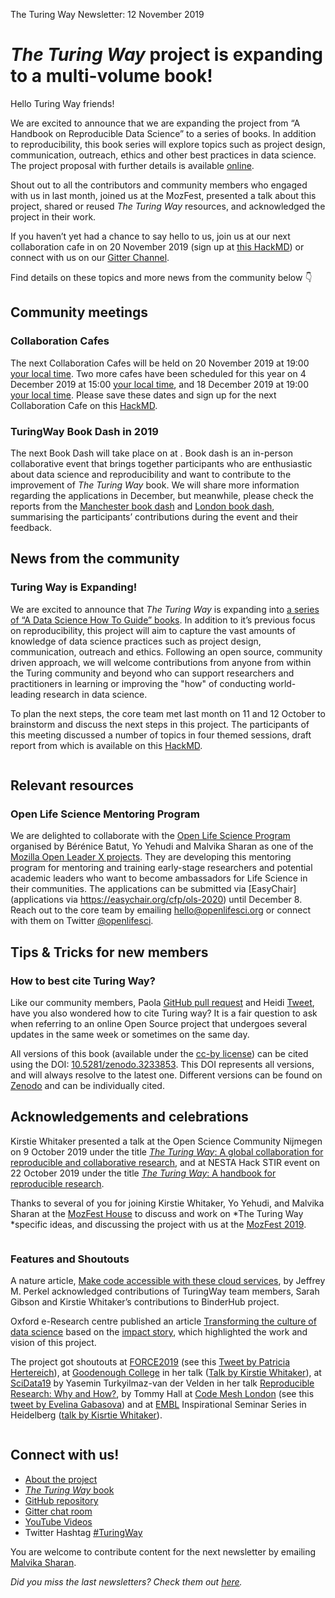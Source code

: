The Turing Way Newsletter: 12 November 2019

# *The Turing Way* project is expanding to a multi-volume book!

Hello Turing Way friends!

We are excited to announce that we are expanding the project from “A Handbook on Reproducible Data Science” to a series of books. In addition to reproducibility, this book series will explore topics such as project design, communication, outreach, ethics and other best practices in data science. The project proposal with further details is available [online](https://github.com/alan-turing-institute/the-turing-way/blob/master/project_management/tps-funding-application-20190429.md).

Shout out to all the contributors and community members who engaged with us in last month, joined us at the MozFest, presented a talk about this project, shared or reused *The Turing Way* resources, and acknowledged the project in their work.

If you haven’t yet had a chance to say hello to us, join us at our next collaboration cafe in on 20 November 2019 (sign up at [this HackMD](https://hackmd.io/@KirstieJane/CollabCafe)) or connect with us on our [Gitter Channel](https://gitter.im/alan-turing-institute/the-turing-way).

Find details on these topics and more news from the community below 👇

## Community meetings

### Collaboration Cafes

The next Collaboration Cafes will be held on 20 November 2019 at 19:00  [your local time](https://arewemeetingyet.com/London/2019-11-20/19:00/TuringWay-CollaborationCafe). Two more cafes have been scheduled for this year on 4 December 2019 at 15:00  [your local time](https://arewemeetingyet.com/London/2019-12-04/15:00/TuringWay-CollaborationCafe), and 18 December 2019 at 19:00 [your local time](https://arewemeetingyet.com/London/2019-11-20/19:00/TuringWay-CollaborationCafe). Please save these dates and sign up for the next Collaboration Cafe on this [HackMD](https://hackmd.io/@KirstieJane/CollabCafe).


### TuringWay Book Dash in 2019

The next Book Dash will take place on <Date> at <Location>. Book dash is an in-person collaborative event that brings together participants who are enthusiastic about data science and reproducibility and want to contribute to the improvement of *The Turing Way* book. We will share more information regarding the applications in December, but meanwhile, please check the reports from the [Manchester book dash](https://github.com/alan-turing-institute/the-turing-way/blob/master/workshops/book-dash/book-dash-mcr-report.md) and [London book dash](https://github.com/alan-turing-institute/the-turing-way/blob/master/workshops/book-dash/book-dash-ldn-report.md), summarising the participants’ contributions during the event and their feedback.

## News from the community

### Turing Way is Expanding!

We are excited to announce that *The Turing Way* is expanding into [a series of “A Data Science How To Guide” books](https://github.com/alan-turing-institute/the-turing-way). In addition to it’s previous focus on reproducibility, this project will aim to capture the vast amounts of knowledge of data science practices such as project design, communication, outreach and ethics. Following an open source, community driven approach, we will welcome contributions from anyone from within the Turing community and beyond  who can support researchers and practitioners in learning or improving the "how" of conducting world-leading research in data science.

To plan the next steps, the core team met last month on 11 and 12 October to brainstorm and discuss the next steps in this project. The participants of this meeting discussed a number of topics in four themed sessions, draft report from which is available on this [HackMD](https://hackmd.io/zVTeKhG2SIiBLam1YtILNg).

![]()

## Relevant resources

### Open Life Science Mentoring Program 

We are delighted to collaborate with the [Open Life Science Program](https://openlifesci.org) organised by Bérénice Batut, Yo Yehudi and Malvika Sharan as one of the [Mozilla Open Leader X projects](https://foundation.mozilla.org/en/opportunity/mozilla-open-leaders/). They are developing this mentoring program for mentoring and training early-stage researchers and potential academic leaders who want to become ambassadors for Life Science in their communities. The applications can be submitted via [EasyChair](applications via https://easychair.org/cfp/ols-2020) until December 8. Reach out to the core team by emailing hello@openlifesci.org or connect with them on Twitter [@openlifesci](https://twitter.com/openlifesci).

## Tips & Tricks for new members

### How to best cite Turing Way?
Like our community members, Paola [GitHub pull request](https://github.com/alan-turing-institute/the-turing-way/issues/648) and Heidi [Tweet](https://twitter.com/HeidiBaya/status/1189116056641658880), have you also wondered how to cite Turing way? It is a fair question to ask when referring to an online Open Source project that undergoes several updates in the same week or sometimes on the same day. 

All versions of this book (available under the [cc-by license]((http://creativecommons.org/licenses/by/4.0/legalcode))) can be cited using the DOI: [10.5281/zenodo.3233853](https://doi.org/10.5281/zenodo.3233853). This DOI represents all versions, and will always resolve to the latest one. Different versions can be found on [Zenodo](https://zenodo.org) and can be individually cited.

## Acknowledgements and celebrations

Kirstie Whitaker presented a talk at the Open Science Community Nijmegen on 9 October 2019 under the title [*The Turing Way*: A global collaboration for reproducible and collaborative research](https://zenodo.org/record/3478387#.XcmkDZNKjUI), and at NESTA Hack STIR event on 22 October 2019 under the title [*The Turing Way*: A handbook for reproducible research](https://zenodo.org/record/3515937#.XcmkeJNKjUI).

Thanks to several of you for joining Kirstie Whitaker, Yo Yehudi, and Malvika Sharan at the [MozFest House](https://ti.to/Mozilla/mozfesthouse-whyspace/en) to discuss and work on *The Turing Way *specific ideas, and discussing the project with us at the [MozFest 2019](https://www.mozillafestival.org/en/).

![]()

### Features and Shoutouts

A nature article, [Make code accessible with these cloud services](https://www.nature.com/articles/d41586-019-03366-x), by Jeffrey M. Perkel acknowledged contributions of TuringWay team members, Sarah Gibson and Kirstie Whitaker’s contributions to BinderHub project.

Oxford e-Research centre published an article [Transforming the culture of data science](https://www.oerc.ox.ac.uk/news/transforming-culture-data-science) based on the [impact story](https://www.turing.ac.uk/research/impact-stories/changing-culture-data-science), which highlighted the work and vision of this project.

The project got shoutouts at [FORCE2019](https://www.force11.org/meetings/force2019) (see this [Tweet by Patricia Hertereich](https://twitter.com/PHerterich/status/1184034991400861696)), at [Goodenough College](https://www.goodenough.ac.uk/) in her talk ([Talk by Kirstie Whitaker](https://zenodo.org/record/3522225#.XcmklpNKjUI)), at [SciData19](https://researchdata.springernature.com/users/256983-irene-rodriguez/posts/50480-better-science-through-better-data-2019-scidata19-call-for-lightning-talks-proposal) by Yasemin Turkyilmaz-van der Velden in her talk [Reproducible Research: Why and How?](https://zenodo.org/record/3530485#.XcmopZNKjUI), by Tommy Hall at [Code Mesh London](https://codesync.global/conferences/code-mesh-ldn/) (see this [tweet by Evelina Gabasova](https://twitter.com/evelgab/status/1192804318795182080)) and at [EMBL](http://embl.org) Inspirational Seminar Series in Heidelberg ([talk by Kisrtie Whitaker](https://zenodo.org/record/3532650#.XcmlAZNKjUI)).

![]()

## Connect with us!

- [About the project](https://www.turing.ac.uk/research/research-projects/turing-way-handbook-reproducible-data-science)
- [_The Turing Way_ book](https://the-turing-way.netlify.com)
- [GitHub repository](https://github.com/alan-turing-institute/the-turing-way)
- [Gitter chat room](https://gitter.im/alan-turing-institute/the-turing-way)
- [YouTube Videos](https://www.youtube.com/channel/UCPDxZv5BMzAw0mPobCbMNuA)
- Twitter Hashtag [#TuringWay](https://twitter.com/hashtag/TuringWay?f=live)

You are welcome to contribute content for the next newsletter by
emailing [Malvika Sharan](mailto:msharan@turing.ac.uk).

*Did you miss the last newsletters?*
*Check them out [here](https://tinyletter.com/TuringWay/archive).*
